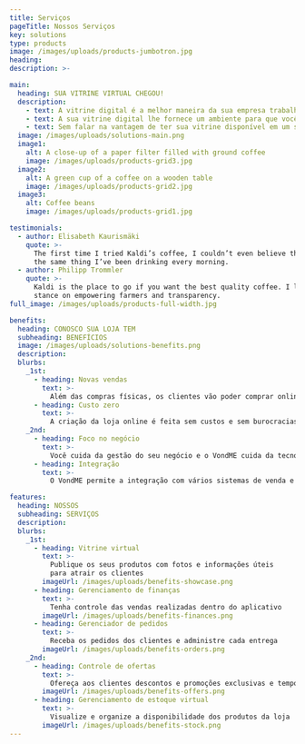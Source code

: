 ```yaml
---
title: Serviços
pageTitle: Nossos Serviços
key: solutions
type: products
image: /images/uploads/products-jumbotron.jpg
heading:
description: >-

main:
  heading: SUA VITRINE VIRTUAL CHEGOU!
  description:
    - text: A vitrine digital é a melhor maneira da sua empresa trabalhar com o comércio eletrônico sem gastar rios de dinheiro com desenvolvedores e manutenção.
    - text: A sua vitrine digital lhe fornece um ambiente para que você possa cadastrar os produtos de sua loja e facilmente passar a vender online. Ela estará disponível no celular do seu cliente, sempre que ele quiser consultar seus produtos, seus preços, seus serviços e finalizar uma compra com a sua loja.
    - text: Sem falar na vantagem de ter sua vitrine disponível em um shopping virtual que os moradores da cidade acessam e pesquisam.
  image: /images/uploads/solutions-main.png
  image1:
    alt: A close-up of a paper filter filled with ground coffee
    image: /images/uploads/products-grid3.jpg
  image2:
    alt: A green cup of a coffee on a wooden table
    image: /images/uploads/products-grid2.jpg
  image3:
    alt: Coffee beans
    image: /images/uploads/products-grid1.jpg

testimonials:
  - author: Elisabeth Kaurismäki
    quote: >-
      The first time I tried Kaldi’s coffee, I couldn’t even believe that was
      the same thing I’ve been drinking every morning.
  - author: Philipp Trommler
    quote: >-
      Kaldi is the place to go if you want the best quality coffee. I love their
      stance on empowering farmers and transparency.
full_image: /images/uploads/products-full-width.jpg

benefits:
  heading: CONOSCO SUA LOJA TEM
  subheading: BENEFÍCIOS
  image: /images/uploads/solutions-benefits.png
  description:
  blurbs:
    _1st:
      - heading: Novas vendas
        text: >-
          Além das compras físicas, os clientes vão poder comprar online
      - heading: Custo zero
        text: >-
          A criação da loja online é feita sem custos e sem burocracias
    _2nd:
      - heading: Foco no negócio
        text: >-
          Você cuida da gestão do seu negócio e o VondME cuida da tecnologia
      - heading: Integração
        text: >-
          O VondME permite a integração com vários sistemas de venda e estoque

features:
  heading: NOSSOS
  subheading: SERVIÇOS
  description:
  blurbs:
    _1st:
      - heading: Vitrine virtual
        text: >-
          Publique os seus produtos com fotos e informações úteis
          para atrair os clientes
        imageUrl: /images/uploads/benefits-showcase.png
      - heading: Gerenciamento de finanças
        text: >-
          Tenha controle das vendas realizadas dentro do aplicativo
        imageUrl: /images/uploads/benefits-finances.png
      - heading: Gerenciador de pedidos
        text: >-
          Receba os pedidos dos clientes e administre cada entrega
        imageUrl: /images/uploads/benefits-orders.png
    _2nd:
      - heading: Controle de ofertas
        text: >-
          Ofereça aos clientes descontos e promoções exclusivas e temporárias
        imageUrl: /images/uploads/benefits-offers.png
      - heading: Gerenciamento de estoque virtual
        text: >-
          Visualize e organize a disponibilidade dos produtos da loja
        imageUrl: /images/uploads/benefits-stock.png
---
```

